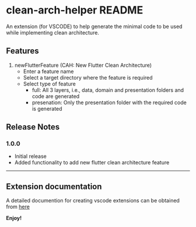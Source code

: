 # clean-arch-helper README

An extension (for VSCODE) to help generate the minimal code to be used while implementing clean architecture.

## Features

1. newFlutterFeature (CAH: New Flutter Clean Architecture)
    - Enter a feature name
    - Select a target directory where the feature is required
    - Select type of feature
        - full: All 3 layers, i.e., data, domain and presentation folders and code are generated
        - presenation: Only the presentation folder with the required code is generated


## Release Notes

### 1.0.0

- Initial release 
- Added functionality to add new flutter clean architecture feature

-----------------------------------------------------------------------------------------------------------

## Extension documentation

A detailed documention for creating vscode extensions can be obtained from [here](https://code.visualstudio.com/api/extension-guides/overview)


**Enjoy!**
